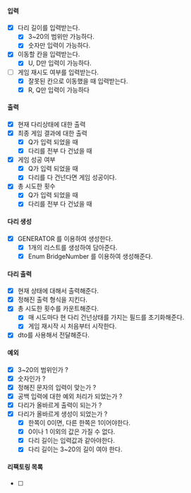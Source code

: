 #### 입력
- [x] 다리 길이를 입력받는다.
    - [x] 3~20의 범위만 가능하다.
    - [x] 숫자만 입력이 가능하다.
- [x] 이동할 칸을 입력받는다.
    - [x] U, D만 입력이 가능하다.
- [ ] 게임 재시도 여부를 입력받는다.
    - [x] 잘못된 칸으로 이동했을 때 입력받는다.
    - [x] R, Q만 입력이 가능하다

#### 출력
- [x] 현재 다리상태에 대한 출력
- [x] 최종 게임 결과에 대한 출력
    - [x] Q가 입력 되었을 때
    - [x] 다리를 전부 다 건넜을 때
- [x] 게임 성공 여부
    - [x] Q가 입력 되었을 때
    - [x] 다리를 다 건넌다면 게임 성공이다.
- [x] 총 시도한 횟수
    - [x] Q가 입력 되었을 때
    - [x] 다리를 전부 다 건넜을 때

#### 다리 생성
- [x] GENERATOR 를 이용하여 생성한다.
    - [x] 1개의 리스트를 생성하여 담아준다.
    - [x] Enum BridgeNumber 를 이용하여 생성해준다.

#### 다리 출력
- [x] 현재 상태에 대해서 출력해준다.
- [x] 정해진 출력 형식을 지킨다.
- [x] 총 시도한 횟수를 카운트해준다.
    - [x] 매 시도마다 현 다리 건넌상태를 가지는 필드를 초기화해준다.
    - [x] 게임 재시작 시 처음부터 시작한다.
- [x] dto를 사용해서 전달해준다.

#### 예외
- [x] 3~20의 범위인가 ?
- [x] 숫자인가 ?
- [x] 정해진 문자의 입력이 맞는가 ?
- [x] 공백 입력에 대한 예외 처리가 되었는가 ?
- [x] 다리가 올바르게 출력이 되는가 ?
- [x] 다리가 올바르게 생성이 되었는가 ?
  - [x] 한쪽이 0이면, 다른 한쪽은 1이어야한다.
  - [x] 0이나 1 이외의 값은 가질 수 없다.
  - [x] 다리 길이는 입력값과 같아야한다.
  - [x] 다리 길이는 3~20의 길이 여야 한다.

#### 리팩토링 목록
- [ ]